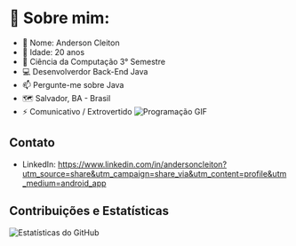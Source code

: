 #    📖 Sobre mim:

- 👋 Nome: Anderson Cleiton
- 👀 Idade: 20 anos
- 🔭 Ciência da Computação 3° Semestre
- 💻 Desenvolverdor Back-End Java
- 📫 Pergunte-me sobre Java
- 🗺️ Salvador, BA - Brasil
- ⚡ Comunicativo / Extrovertido
![Programação GIF]([https://example.com/seu-gif-de-programacao.gif](https://www.google.com/url?sa=i&url=http%3A%2F%2Fturmaprogramacaomatutino.blogspot.com%2F2016%2F04%2Fjava-uma-linguagem-de-programacao.html&psig=AOvVaw1i_FWoeR6B3t_epcJPul2b&ust=1708440500693000&source=images&cd=vfe&opi=89978449&ved=0CBIQjRxqFwoTCPjjkfvSt4QDFQAAAAAdAAAAABAE))
## Contato

- LinkedIn: https://www.linkedin.com/in/andersoncleiton?utm_source=share&utm_campaign=share_via&utm_content=profile&utm_medium=android_app

## Contribuições e Estatísticas
![Estatísticas do GitHub](https://github-readme-stats.vercel.app/api?username=AndersonCldev&show_icons=true&theme=radical)

<!---
AndersonCldev/AndersonCldev is a ✨ special ✨ repository because its `README.md` (this file) appears on your GitHub profile.
You can click the Preview link to take a look at your changes.
--->
